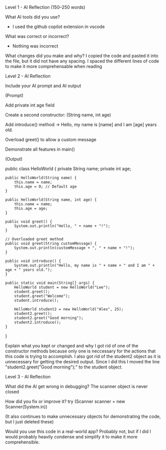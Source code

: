 Level 1 - AI Reflection (150–250 words)

What AI tools did you use?
- I used the github copilot extension in vscode

What was correct or incorrect?
- Nothing was incorrect

What changes did you make and why?
I copied the code and pasted it into the file, but it did not have any spacing.  I spaced the different lines of code to make it more comprehensable when reading


Level 2 - AI Reflection

Include your AI prompt and AI output

(Prompt)

Add private int age field

Create a second constructor: (String name, int age)

Add introduce() method → Hello, my name is [name] and I am [age] years old.

Overload greet() to allow a custom message

Demonstrate all features in main()

(Output)

public class HelloWorld { 
    private String name;
    private int age;

    public HelloWorld(String name) { 
        this.name = name;
        this.age = 0; // Default age
    } 

    public HelloWorld(String name, int age) {
        this.name = name;
        this.age = age;
    }

    public void greet() { 
        System.out.println("Hello, " + name + "!");
    } 

    // Overloaded greet method
    public void greet(String customMessage) {
        System.out.println(customMessage + ", " + name + "!");
    }

    public void introduce() {
        System.out.println("Hello, my name is " + name + " and I am " + age + " years old.");
    }

    public static void main(String[] args) { 
        HelloWorld student = new HelloWorld("Lee");
        student.greet();
        student.greet("Welcome");
        student.introduce();

        HelloWorld student2 = new HelloWorld("Alex", 25);
        student2.greet();
        student2.greet("Good morning");
        student2.introduce();
    } 
}

Explain what you kept or changed and why
I got rid of one of the constructor methods because only one is neccessary for the actions that this code is trying to accomplish.
I also got rid of the student2 object as it is unnecessary for getting the desired output. Since I did this I moved the line "student2.greet("Good morning");" to the student object.


Level 3 - AI Reflection

What did the AI get wrong in debugging?
The scanner object is never closed

How did you fix or improve it?
try (Scanner scanner = new Scanner(System.in))

(It also continues to make unnecessary objects for demonstrating the code, but I just deleted these)

Would you use this code in a real-world app?
Probably not, but if I did I would probably heavily condense and simplify it to make it more comprehensible.
